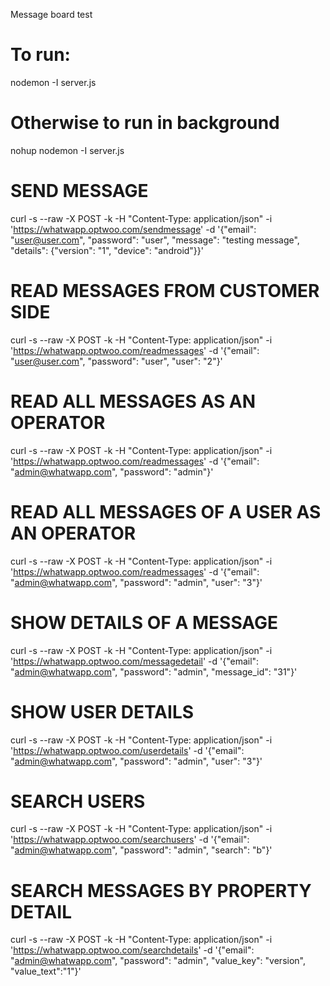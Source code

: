 Message board test
# To run:
nodemon -I server.js

# Otherwise to run in background
nohup nodemon -I server.js

# SEND MESSAGE
curl -s --raw -X POST -k -H "Content-Type: application/json" -i 'https://whatwapp.optwoo.com/sendmessage' -d '{"email": "user@user.com", "password": "user", "message": "testing message", "details": {"version": "1", "device": "android"}}'

# READ MESSAGES FROM CUSTOMER SIDE
curl -s --raw -X POST -k -H "Content-Type: application/json" -i 'https://whatwapp.optwoo.com/readmessages' -d '{"email": "user@user.com", "password": "user", "user": "2"}'

# READ ALL MESSAGES AS AN OPERATOR
curl -s --raw -X POST -k -H "Content-Type: application/json" -i 'https://whatwapp.optwoo.com/readmessages' -d '{"email": "admin@whatwapp.com", "password": "admin"}'

# READ ALL MESSAGES OF A USER AS AN OPERATOR
curl -s --raw -X POST -k -H "Content-Type: application/json" -i 'https://whatwapp.optwoo.com/readmessages' -d '{"email": "admin@whatwapp.com", "password": "admin", "user": "3"}'

# SHOW DETAILS OF A MESSAGE
curl -s --raw -X POST -k -H "Content-Type: application/json" -i 'https://whatwapp.optwoo.com/messagedetail' -d '{"email": "admin@whatwapp.com", "password": "admin", "message_id": "31"}'

# SHOW USER DETAILS
curl -s --raw -X POST -k -H "Content-Type: application/json" -i 'https://whatwapp.optwoo.com/userdetails' -d '{"email": "admin@whatwapp.com", "password": "admin", "user": "3"}'

# SEARCH USERS
curl -s --raw -X POST -k -H "Content-Type: application/json" -i 'https://whatwapp.optwoo.com/searchusers' -d '{"email": "admin@whatwapp.com", "password": "admin", "search": "b"}'

# SEARCH MESSAGES BY PROPERTY DETAIL
curl -s --raw -X POST -k -H "Content-Type: application/json" -i 'https://whatwapp.optwoo.com/searchdetails' -d '{"email": "admin@whatwapp.com", "password": "admin", "value_key": "version", "value_text":"1"}'

